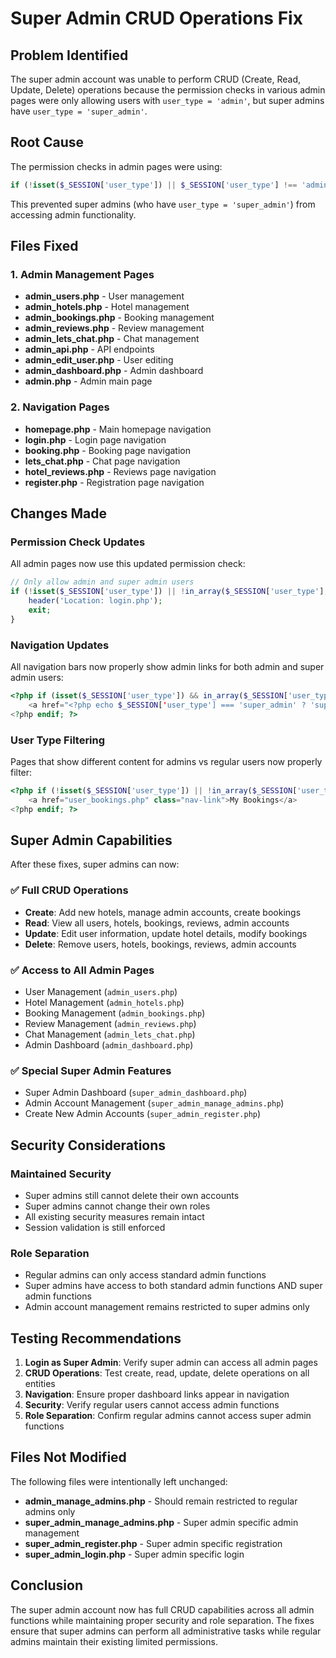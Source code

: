 # Super Admin CRUD Operations Fix

## Problem Identified

The super admin account was unable to perform CRUD (Create, Read, Update, Delete) operations because the permission checks in various admin pages were only allowing users with `user_type = 'admin'`, but super admins have `user_type = 'super_admin'`.

## Root Cause

The permission checks in admin pages were using:
```php
if (!isset($_SESSION['user_type']) || $_SESSION['user_type'] !== 'admin') {
```

This prevented super admins (who have `user_type = 'super_admin'`) from accessing admin functionality.

## Files Fixed

### 1. Admin Management Pages
- **admin_users.php** - User management
- **admin_hotels.php** - Hotel management  
- **admin_bookings.php** - Booking management
- **admin_reviews.php** - Review management
- **admin_lets_chat.php** - Chat management
- **admin_api.php** - API endpoints
- **admin_edit_user.php** - User editing
- **admin_dashboard.php** - Admin dashboard
- **admin.php** - Admin main page

### 2. Navigation Pages
- **homepage.php** - Main homepage navigation
- **login.php** - Login page navigation
- **booking.php** - Booking page navigation
- **lets_chat.php** - Chat page navigation
- **hotel_reviews.php** - Reviews page navigation
- **register.php** - Registration page navigation

## Changes Made

### Permission Check Updates
All admin pages now use this updated permission check:
```php
// Only allow admin and super admin users
if (!isset($_SESSION['user_type']) || !in_array($_SESSION['user_type'], ['admin', 'super_admin'])) {
    header('Location: login.php');
    exit;
}
```

### Navigation Updates
All navigation bars now properly show admin links for both admin and super admin users:
```php
<?php if (isset($_SESSION['user_type']) && in_array($_SESSION['user_type'], ['admin', 'super_admin'])): ?>
    <a href="<?php echo $_SESSION['user_type'] === 'super_admin' ? 'super_admin_dashboard.php' : 'admin_dashboard.php'; ?>" class="nav-link">Dashboard</a>
<?php endif; ?>
```

### User Type Filtering
Pages that show different content for admins vs regular users now properly filter:
```php
<?php if (!isset($_SESSION['user_type']) || !in_array($_SESSION['user_type'], ['admin', 'super_admin'])): ?>
    <a href="user_bookings.php" class="nav-link">My Bookings</a>
<?php endif; ?>
```

## Super Admin Capabilities

After these fixes, super admins can now:

### ✅ Full CRUD Operations
- **Create**: Add new hotels, manage admin accounts, create bookings
- **Read**: View all users, hotels, bookings, reviews, admin accounts
- **Update**: Edit user information, update hotel details, modify bookings
- **Delete**: Remove users, hotels, bookings, reviews, admin accounts

### ✅ Access to All Admin Pages
- User Management (`admin_users.php`)
- Hotel Management (`admin_hotels.php`)
- Booking Management (`admin_bookings.php`)
- Review Management (`admin_reviews.php`)
- Chat Management (`admin_lets_chat.php`)
- Admin Dashboard (`admin_dashboard.php`)

### ✅ Special Super Admin Features
- Super Admin Dashboard (`super_admin_dashboard.php`)
- Admin Account Management (`super_admin_manage_admins.php`)
- Create New Admin Accounts (`super_admin_register.php`)

## Security Considerations

### Maintained Security
- Super admins still cannot delete their own accounts
- Super admins cannot change their own roles
- All existing security measures remain intact
- Session validation is still enforced

### Role Separation
- Regular admins can only access standard admin functions
- Super admins have access to both standard admin functions AND super admin functions
- Admin account management remains restricted to super admins only

## Testing Recommendations

1. **Login as Super Admin**: Verify super admin can access all admin pages
2. **CRUD Operations**: Test create, read, update, delete operations on all entities
3. **Navigation**: Ensure proper dashboard links appear in navigation
4. **Security**: Verify regular users cannot access admin functions
5. **Role Separation**: Confirm regular admins cannot access super admin functions

## Files Not Modified

The following files were intentionally left unchanged:
- **admin_manage_admins.php** - Should remain restricted to regular admins only
- **super_admin_manage_admins.php** - Super admin specific admin management
- **super_admin_register.php** - Super admin specific registration
- **super_admin_login.php** - Super admin specific login

## Conclusion

The super admin account now has full CRUD capabilities across all admin functions while maintaining proper security and role separation. The fixes ensure that super admins can perform all administrative tasks while regular admins maintain their existing limited permissions. 